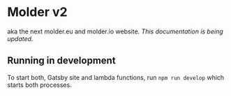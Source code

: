 # Molder v2
aka the next molder.eu and molder.io website. _This documentation is being updated._

## Running in development
To start both, Gatsby site and lambda functions, run `npm run develop` which starts both processes.
